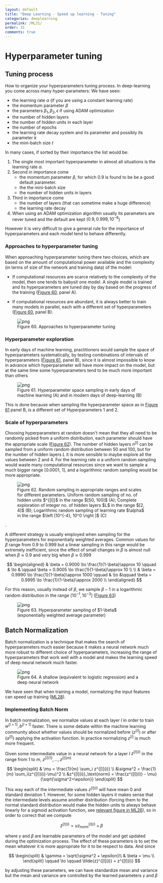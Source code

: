 ```yaml
---
layout: default
title: "Deep Learning - Speed up learning - Tuning"
categories: deeplearning
permalink: /ML31/
order: 31
comments: true
---
```


# Hyperparameter tuning

## Tuning process
How to organize your hyperparameters tuning process. In deep-learning you come across many hyper-parameters: We have seen:

* the learning rate $\alpha$ (if you are using a constant learning rate)
* the momentum parameter $\beta$
* the parameters $\beta_1, \beta_2, \epsilon$ if using ADAM optimization
* the number of hidden layers
* the number of hidden units in each layer
* the number of epochs
* the learning rate decay system and its parameter and possibly its parameter $k$
* the mini-batch size $t$

In many cases, if sorted by their importance the list would be: 

1. The single most important hyperparameter in almost all situations is the learning rate $\alpha$. 
2. Second in importance come
    * the momentum parameter $\beta$, for which $0.9$ is found to be be a good default parameter. 
    * the the mini-batch size
    * the number of hidden units in layers
3. Third in importance come 
    * the number of layers (that can sometime make a huge difference)
    * the learning rate decay
4. When using an ADAM optimization algorithm usually its parameters are never tuned and the default are kept ($0.9, 0.999, 10^{-8}$)

However it is very difficult to give a general rule for the importance of hyperparameters and each model tend to behave differently.

### Approaches to hyperparameter tuning
When approaching hyperparameter tuning there two choices, which are based on the amount of computational power available and the complexity (in terms of size of the network and training data) of the model: 

* If computational resources are scarce relatively to the complexity of the model, then one tends to babysit one model. A single model is trained and its hyperparameters are tuned day by day based on the progress of the training (<a href="#fig:tuneapproach">Figure 60</a>, panel A).

* If computational resources are abundant, it is always better to train many models in parallel, each with a different set of hyperparameters (<a href="#fig:tuneapproach">Figure 60</a>, panel B).


    

<figure id="fig:tuneapproach">
    <img src="{{site.baseurl}}/pages/ML-31-DeepLearningTuning_files/ML-31-DeepLearningTuning_4_0.png" alt="png">
    <figcaption>Figure 60. Approaches to hyperparameter tuning</figcaption>
</figure>

### Hyperparameter exploration
In early days of machine learning, practitioners would sample the space of hyperparameters systematically, by testing combinations of intervals of hyperparameters (<a href="#fig:hypertune">Figure 61</a>, panel B), since it is almost impossible to know in advance which hyperparameter will have more impact on the model, but at the same time some hyperparameters tend to be much more important than others


    

<figure id="fig:hypertune">
    <img src="{{site.baseurl}}/pages/ML-31-DeepLearningTuning_files/ML-31-DeepLearningTuning_6_0.png" alt="png">
    <figcaption>Figure 61. Hyperparameter space sampling in early days of machine learning (A) and in modern days of deep-learning (B)</figcaption>
</figure>

This is done because when sampling the hyperparameter space as in <a href="#fig:hypertune">Figure 61</a> panel B, is a different set of Hyperparameters 1 and 2.

### Scale of hyperparameters
Choosing hyperparameters at random doesn't mean that they all need to be randomly picked from a uniform distribution, each parameter should have the appropriate scale (<a href="#fig:scales">Figure 62</a>). The number of hidden layers $n^{[l]}$ can be sampled from a uniform random distribution between 50 and 100, but for the number of hidden layers $L$ it is more sensible to maybe explore all the values between 2 and 4. For the learning rate $\alpha$ a uniform random sampling would waste many computational resources since we want to sample a much bigger range [0.0001, 1], and a logarithmic random sampling would be more appropriate.


    

<figure id="fig:scales">
    <img src="{{site.baseurl}}/pages/ML-31-DeepLearningTuning_files/ML-31-DeepLearningTuning_9_0.png" alt="png">
    <figcaption>Figure 62. Random sampling in appropriate ranges and scales for different parameters. Uniform random sampling of no. of hidden units $^{[l]}$ in the range $[50, 100]$ (A); Complete exploration of integer no. of hidden layers $L$ in the range $[2, 4]$ (B); Logarithmic random sampling of learning rate $\alpha$ in the range $\left [10^{-4}, 10^0 \right ]$ (C)</figcaption>
</figure>.

A different strategy is usually employed when sampling for the hyperparameters for exponentially weighted averages. Common values for $\beta$ range from 0.9 to 0.999 but a linear sampling in this range would be extremely inefficient, since the effect of small changes in $\beta$ is almost null when $\beta \approx 0.9$ and very big when $\beta \approx 0.999$

$$
\begin{aligned}
& \beta = 0.9000 \to \frac{1}{1-\beta}\approx 10  \qquad & \to & \qquad \beta = 0.9005 \to \frac{1}{1-\beta}\approx 10 \\
\\
& \beta = 0.9990 \to \frac{1}{1-\beta}\approx 1000  \qquad & \to &\qquad  \beta = 0.9995 \to \frac{1}{1-\beta}\approx 2000 \\
\end{aligned}
$$

For this reason, usually instead of $\beta$, we sample $\beta - 1$ in a logarithmic random distribution in the range $\left[10^{-1}, 10^{-3} \right]$ (<a href="#fig:samplebeta">Figure 63</a>)


    

<figure id="fig:samplebeta">
    <img src="{{site.baseurl}}/pages/ML-31-DeepLearningTuning_files/ML-31-DeepLearningTuning_11_0.png" alt="png">
    <figcaption>Figure 63. Hyperparameter sampling of $1-\beta$ (exponentially weighted average parameter)</figcaption>
</figure>

## Batch Normalization
Batch normalization is a technique that makes the search of hyperparameters much easier because it makes a neural network much more robust to different choice of hyperparameters, increasing the range of hyperparameters that work well with a model and makes the learning speed of deep neural network much faster.


    

<figure id="fig:shallowdeep">
    <img src="{{site.baseurl}}/pages/ML-31-DeepLearningTuning_files/ML-31-DeepLearningTuning_13_0.png" alt="png">
    <figcaption>Figure 64. A shallow (equivalent to logistic regression) and a deep neural network</figcaption>
</figure>

We have seen that when training a model, normalizing the input features can speed up training (<a href="{{site.basurl}}/ML/ML28">ML28</a>).

### Implementing Batch Norm
In batch normalization, we normalize values at each layer $l$ in order to train $w^{[l+1]}, b^{[l+1]}$ faster. There is some debate within the machine learning community about whether values should be normalized before ($z^{[l]}$) or after ($a^{[l]}$) applying the activation function. In practice normalizing $z^{[l]}$ is much more frequent.

Given some intermediate value in a neural network for a layer $l$ $z^{[l](i)}$ in the range from 1 to $m$, $z^{[l](1)}, \dots, z^{[l](m)}$

$$
\begin{split}
& \mu = \frac{1}{m} \sum_i z^{[l](i)} \\
&\sigma^2 = \frac{1}{m} \sum_i(z^{[l](i)}-\mu)^2 \\
&z^{[l](i)}_\text{norm} = \frac{z^{[l](i)} - \mu}{\sqrt{\sigma^2+\epsilon}}
\end{split}
$$

This way each of the intermediate values $z^{[l](i)}$ will have mean 0 and standard deviation 1. However, for some hidden layers it makes sense that the intermediate levels assume another distribution (forcing them to the normal standard distribution would make the hidden units to always behave linearly for a sigmoid activation function, see <a href="ML263fig:lintanh">relevant figure in ML26</a>), so in order to correct that we compute 

$$
\tilde{z}^{[l](i)} = \gamma z^{[l](i)}_\text{norm} + \beta
$$

where $\gamma$ and $\beta$ are learnable parameters of the model and get updated during the optimization process. The effect of these parameters is to set the mean whatever it is more appropriate for it to be respect to data. And since

$$
\begin{split}
& \gamma = \sqrt{\sigma^2 + \epsilon}\\
& \beta = \mu \\
\end{split}
\qquad \to \qquad  \tilde{z}^{[l](i)} = z^{[l](i)} 
$$

by adjusting these parameters, we can have standardize mean and variance but the mean and variance are controlled by the learned parameters $\gamma$ and $\beta$


```python

```
